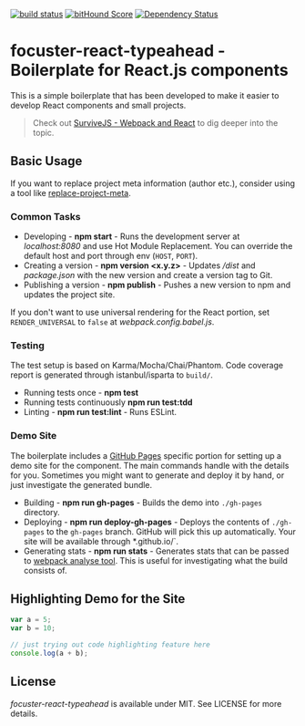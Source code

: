 [![build status](https://secure.travis-ci.org/focuster/focuster-react-typeahead.svg)](http://travis-ci.org/focuster/focuster-react-typeahead) [![bitHound Score](https://www.bithound.io/github/focuster/focuster-react-typeahead/badges/score.svg)](https://www.bithound.io/github/focuster/focuster-react-typeahead) [![Dependency Status](https://david-dm.org/focuster/focuster-react-typeahead.svg)](https://david-dm.org/focuster/focuster-react-typeahead)
# focuster-react-typeahead - Boilerplate for React.js components

This is a simple boilerplate that has been developed to make it easier to develop React components and small projects.

> Check out [SurviveJS - Webpack and React](http://focuster.com/) to dig deeper into the topic.

## Basic Usage

If you want to replace project meta information (author etc.), consider using a tool like [replace-project-meta](https://www.npmjs.com/package/replace-project-meta).

### Common Tasks

* Developing - **npm start** - Runs the development server at *localhost:8080* and use Hot Module Replacement. You can override the default host and port through env (`HOST`, `PORT`).
* Creating a version - **npm version <x.y.z>** - Updates */dist* and *package.json* with the new version and create a version tag to Git.
* Publishing a version - **npm publish** - Pushes a new version to npm and updates the project site.

If you don't want to use universal rendering for the React portion, set `RENDER_UNIVERSAL` to `false` at *webpack.config.babel.js*.

### Testing

The test setup is based on Karma/Mocha/Chai/Phantom. Code coverage report is generated through istanbul/isparta to `build/`.

* Running tests once - **npm test**
* Running tests continuously **npm run test:tdd**
* Linting - **npm run test:lint** - Runs ESLint.

### Demo Site

The boilerplate includes a [GitHub Pages](https://pages.github.com/) specific portion for setting up a demo site for the component. The main commands handle with the details for you. Sometimes you might want to generate and deploy it by hand, or just investigate the generated bundle.

* Building - **npm run gh-pages** - Builds the demo into `./gh-pages` directory.
* Deploying - **npm run deploy-gh-pages** - Deploys the contents of `./gh-pages` to the `gh-pages` branch. GitHub will pick this up automatically. Your site will be available through *<user name>.github.io/<project name>`.
* Generating stats - **npm run stats** - Generates stats that can be passed to [webpack analyse tool](https://webpack.github.io/analyse/). This is useful for investigating what the build consists of.

## Highlighting Demo for the Site

```js
var a = 5;
var b = 10;

// just trying out code highlighting feature here
console.log(a + b);
```

## License

*focuster-react-typeahead* is available under MIT. See LICENSE for more details.

